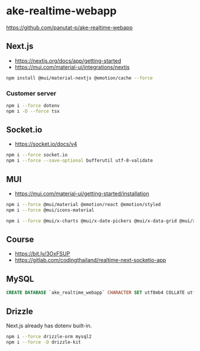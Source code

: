 # ake-realtime-webapp

https://github.com/panutat-p/ake-realtime-webapp

## Next.js

- https://nextjs.org/docs/app/getting-started
- https://mui.com/material-ui/integrations/nextjs

```sh
npm install @mui/material-nextjs @emotion/cache --force
```

### Customer server

```sh
npm i --force dotenv
npm i -D --force tsx
```

## Socket.io

- https://socket.io/docs/v4

```sh
npm i --force socket.io
npm i --force --save-optional bufferutil utf-8-validate
```

## MUI

- https://mui.com/material-ui/getting-started/installation

```sh
npm i --force @mui/material @emotion/react @emotion/styled
npm i --force @mui/icons-material
```

```sh
npm i --force @mui/x-charts @mui/x-date-pickers @mui/x-data-grid @mui/x-tree-view dayjs @react-spring/web
```

## Course

- https://bit.ly/3OxFSUP
- https://gitlab.com/codingthailand/realtime-next-socketio-app

## MySQL

```sql
CREATE DATABASE `ake_realtime_webapp` CHARACTER SET utf8mb4 COLLATE utf8mb4_unicode_ci;
```

## Drizzle

Next.js already has dotenv built-in.

```sh
npm i --force drizzle-orm mysql2
npm i --force -D drizzle-kit
```
